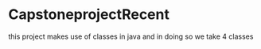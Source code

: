 # CapstoneprojectRecent
this project makes use of classes in java and in doing so we take 4 classes
